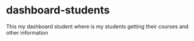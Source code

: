 # dashboard-students
This my dashboard student where is my students getting their courses and other information
